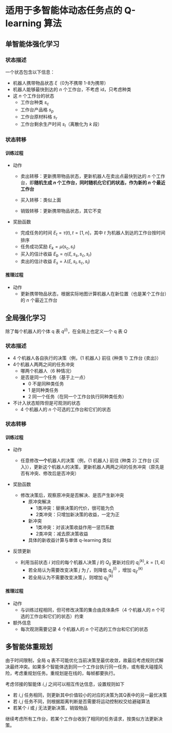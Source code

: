 # 适用于多智能体动态任务点的 Q-learning 算法

## 单智能体强化学习

### 状态描述

一个状态包含以下信息：

- 机器人携带物品状态 $\xi$（0为不携带 1-8为携带）
- 机器人能够最快到达的 $n$ 个工作台，不考虑 id，只考虑种类
- 这 $n$ 个工作台的状态
  - 工作台种类 $s_c$
  - 工作台产品格 $s_p$
  - 工作台原材料格 $s_r$
  - 工作台剩余生产时间 $s_l$（离散化为 $k$ 段）



### 状态转移

#### 训练过程

- 动作

  - 卖出转移：更新携带物品状态，更新机器人在卖出点最快到达的 $n$ 个工作台，即**随机生成 $n$ 个工作台，同时随机化它们的状态，作为新的 $n$ 个最近工作台**

  - 买入转移：类似上面

  - 销毁转移：更新携带物品状态，其它不变
- 奖励函数
  - 完成任务的时间 $E_t = \tau(t), t = [1, n]$，其中 $t$ 为机器人到达的工作台按时间排序
  - 任务成功奖励 $E_k = \mu(s_c,s_l)$
  - 买入的估计收益 $E_b = \eta(\xi, s_s, s_c, s_r)$
  - 卖出的估计收益 $E_s = \lambda(\xi, s_l, s_c, s_l)$



#### 推理过程

- 动作
  - 更新携带物品状态，根据实际地图计算机器人在新位置（也是某个工作台）的 $n$ 个最近工作台



## 全局强化学习

除了每个机器人的个体 q 表 $q^{(i)}$，在全局上也定义一个 q 表 $Q$

### 状态描述

- 4 个机器人各自执行的决策（例，{1 机器人} 前往 {种类 1} 工作台 {卖出}）
- 4个机器人两两之间的任务冲突
  - 哪两个机器人（6 种情况）
  - 是否是同一个任务（基于上一点）
    - 0 不是同种类任务 
    - 1 是同种类任务 
    - 2 同一个任务（在同一个工作台执行同种类任务）
- 不计入状态矩阵但是可观测的状态
  - 4 个机器人的 $n$ 个可选的工作台和它们的状态



### 状态转移

#### 训练过程

- 动作
  - 任意修改**一个**机器人的决策（例，{1 机器人} 前往 {种类 2} 工作台 {买入}），更新这个机器人的决策，更新机器人两两之间的任务冲突（原先是否有冲突、修改后是否冲突）
- 奖励函数
  - 修改决策后，观察原冲突是否解决、是否产生新冲突
    - 原冲突解决
      - 1类冲突：替换决策的代价，很可能为负
      - 2类冲突：只增加新决策的收益，一定为正
    - 新冲突
      - 1类冲突：对该决策收益作用一惩罚系数
      - 2类冲突：减去原决策收益
    - 具体的新收益计算与单体 q-learning 类似

- 反馈更新
  - 利用当前状态 $i$ 对应的每个机器人决策 $j$ 的 $Q_{ij}$ 更新对应的 $q^{(k)}_i, k =[1,4]$
    - 若全局认为需要改变决策 $j$ 为 $j'$，则降低 $q^{(i)}_{ij}$ ，增加 $q_{ij'}^{(k)}$
    - 若全局认为不需要改变决策 $j$，则增加 $q_{ij}^{(k)}$

#### 推理过程

- 动作
  - 与训练过程相同，但可修改决策的集合由具体条件（4 个机器人的 $n$ 个可选的工作台和它们的状态）约束
- 额外信息
  - 每次观测需要记录 4 个机器人的 $n$ 个可选的工作台和它们的状态



## 多智能体重规划

由于时间限制，全局 q 表不可能优化当前决策至最优收敛，故最后考虑规则式解决最终冲突。如果多个智能体选到同一个工作台执行同一任务，或有极大碰撞风险，考虑重规划任务。重规划是在线的，每帧都要执行。

考虑邻接的智能体 $i, j$ 之间可以相互传达信息，设置规则如下

- 若 $i, j$ 任务相同，则更新其中价值较小的对应的决策为其Q表中的另一最优决策
- 若 $i, j$ 任务不同，则根据距离判断是否需要将运动控制权交给避碰算法
- 若某个 $i$ 或 $j$ 无法更新决策，销毁物品

继续考虑所有工作台，若某个工作台收到了相同的任务请求，按类似方法更新决策。
